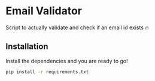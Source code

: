 # Email Validator 
Script to actually validate and check if an email id exists 🔥
## Installation

Install the dependencies and you are ready to go!

```sh
pip install -r requirements.txt
```